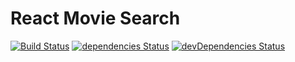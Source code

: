 # React Movie Search

[![Build Status](https://travis-ci.org/marcobiedermann/react-movie-search.svg?branch=master)](https://travis-ci.org/marcobiedermann/react-movie-search)
[![dependencies Status](https://david-dm.org/marcobiedermann/react-movie-search/status.svg)](https://david-dm.org/marcobiedermann/react-movie-search)
[![devDependencies Status](https://david-dm.org/marcobiedermann/react-movie-search/dev-status.svg)](https://david-dm.org/marcobiedermann/react-movie-search?type=dev)
